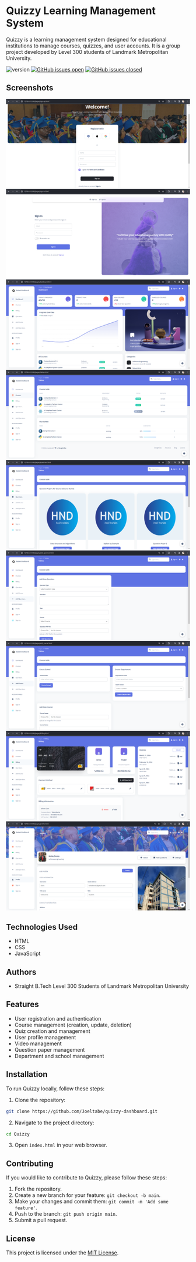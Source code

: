 # Quizzy Learning Management System

Quizzy is a learning management system designed for educational institutions to manage courses, quizzes, and user accounts. It is a group project developed by Level 300 students of Landmark Metropolitan University.

![version](https://img.shields.io/badge/version-2.0.4-blue.svg) [![GitHub issues open](https://img.shields.io/github/issues/creativetimofficial/argon-dashboard.svg)](https://github.com/creativetimofficial/argon-dashboard/issues?q=is%3Aopen+is%3Aissue) [![GitHub issues closed](https://img.shields.io/github/issues-closed-raw/creativetimofficial/argon-dashboard.svg)](https://github.com/creativetimofficial/argon-dashboard/issues?q=is%3Aissue+is%3Aclosed)


## Screenshots

![Image](./assets/img/signup.png)
![Image](./assets/img/login.png)
![Image](./assets/img/dashboard.png)
![Image](./assets/img/course.png)
![Image](./assets/img/question.png)
![Image](./assets/img/create_question.png)
![Image](./assets/img/create_course.png)
![Image](./assets/img/billing.png)
![Image](./assets/img/profile.png)

## Technologies Used

- HTML
- CSS
- JavaScript

## Authors

- Straight B.Tech Level 300 Students of Landmark Metropolitan University

## Features

- User registration and authentication
- Course management (creation, update, deletion)
- Quiz creation and management
- User profile management
- Video management
- Question paper management
- Department and school management

## Installation

To run Quizzy locally, follow these steps:

1. Clone the repository:

```bash
git clone https://github.com/Joeltabe/quizzy-dashboard.git
```

2. Navigate to the project directory:

```bash
cd Quizzy
```

3. Open `index.html` in your web browser.

## Contributing

If you would like to contribute to Quizzy, please follow these steps:

1. Fork the repository.
2. Create a new branch for your feature: `git checkout -b main`.
3. Make your changes and commit them: `git commit -m 'Add some feature'`.
4. Push to the branch: `git push origin main`.
5. Submit a pull request.

## License

This project is licensed under the [MIT License](LICENSE).